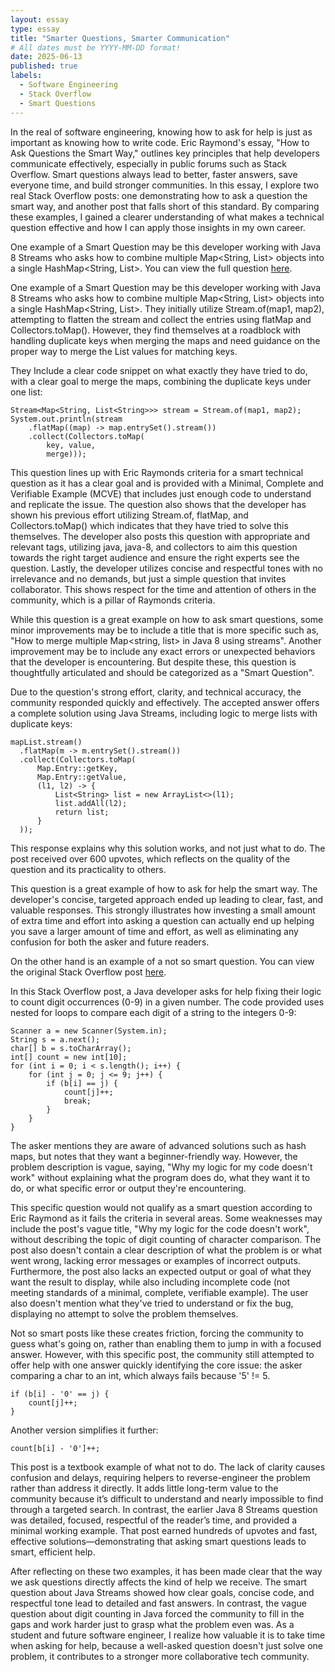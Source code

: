```yaml
---
layout: essay
type: essay
title: "Smarter Questions, Smarter Communication"
# All dates must be YYYY-MM-DD format!
date: 2025-06-13
published: true
labels:
  - Software Engineering
  - Stack Overflow
  - Smart Questions
---
```


In the real of software engineering, knowing how to ask for help is just as important as knowing how to write code. Eric Raymond's essay, "How to Ask Questions the Smart Way," outlines key principles that help developers communicate effectively, especially in public forums such as Stack Overflow. Smart questions always lead to better, faster answers, save everyone time, and build stronger communities. In this essay, I explore two real Stack Overflow posts: one demonstrating how to ask a question the smart way, and another post that falls short of this standard. By comparing these examples, I gained a clearer understanding of what makes a technical question effective and how I can apply those insights in my own career.

One example of a Smart Question may be this developer working with Java 8 Streams who asks how to combine multiple Map<String, List<String>> objects into a single HashMap<String, List<String>>. You can view the full question [here](https://stackoverflow.com/questions/24917053/collecting-hashmapstring-liststring-java-8).


One example of a Smart Question may be this developer working with Java 8 Streams who asks how to combine multiple Map<String, List<String>> objects into a single HashMap<String, List<String>>. They initially utilize Stream.of(map1, map2), attempting to flatten the stream and collect the entries using flatMap and Collectors.toMap(). However, they find themselves at a roadblock with handling duplicate keys when merging the maps and need guidance on the proper way to merge the List<String> values for matching keys.

They Include a clear code snippet on what exactly they have tried to do, with a clear goal to merge the maps, combining the duplicate keys under one list:

```
Stream<Map<String, List<String>>> stream = Stream.of(map1, map2);
System.out.println(stream
    .flatMap((map) -> map.entrySet().stream())
    .collect(Collectors.toMap(
        key, value,
        merge)));
```

        
This question lines up with Eric Raymonds criteria for a smart technical question as it has a clear goal and is provided with a Minimal, Complete and Verifiable Example (MCVE) that includes just enough code to understand and replicate the issue. The question also shows that the developer has shown his previous effort utilizing Stream.of, flatMap, and Collectors.toMap() which indicates that they have tried to solve this themselves. The developer also posts this question with appropriate and relevant tags, utilizing java, java-8, and collectors to aim this question towards the right target audience and ensure the right experts see the question. Lastly, the developer utilizes concise and respectful tones with no irrelevance and no demands, but just a simple question that invites collaborator. This shows respect for the time and attention of others in the community, which is a pillar of Raymonds criteria.

While this question is a great example on how to ask smart questions, some minor improvements may be to include a title that is more specific such as, "How to merge multiple Map<string, list<string>> in Java 8 using streams". Another improvement may be to include any exact errors or unexpected behaviors that the developer is encountering. But despite these, this question is thoughtfully articulated and should be categorized as a "Smart Question".

Due to the question's strong effort, clarity, and technical accuracy, the community responded quickly and effectively. The accepted answer offers a complete solution using Java Streams, including logic to merge lists with duplicate keys:

```
mapList.stream()
  .flatMap(m -> m.entrySet().stream())
  .collect(Collectors.toMap(
      Map.Entry::getKey,
      Map.Entry::getValue,
      (l1, l2) -> {
          List<String> list = new ArrayList<>(l1);
          list.addAll(l2);
          return list;
      }
  ));
```

This response explains why this solution works, and not just what to do. The post received over 600 upvotes, which reflects on the quality of the question and its practicality to others.

This question is a great example of how to ask for help the smart way. The developer's concise, targeted approach ended up leading to clear, fast, and valuable responses. This strongly illustrates how investing a small amount of extra time and effort into asking a question can actually end up helping you save a larger amount of time and effort, as well as eliminating any confusion for both the asker and future readers.

On the other hand is an example of a not so smart question. You can view the original Stack Overflow post [here](https://stackoverflow.com/questions/51527413/why-my-logic-for-the-below-code-doesnt-work).

In this Stack Overflow post, a Java developer asks for help fixing their logic to count digit occurrences (0-9) in a given number. The code provided uses nested for loops to compare each digit of a string to the integers 0-9:

```
Scanner a = new Scanner(System.in);
String s = a.next();
char[] b = s.toCharArray();
int[] count = new int[10];
for (int i = 0; i < s.length(); i++) {
    for (int j = 0; j <= 9; j++) {
        if (b[i] == j) {
            count[j]++;
            break;
        }
    }
}
```

The asker mentions they are aware of advanced solutions such as hash maps, but notes that they want a beginner-friendly way. However, the problem description is vague, saying, "Why my logic for my code doesn't work" without explaining what the program does do, what they want it to do, or what specific error or output they're encountering.

This specific question would not qualify as a smart question according to Eric Raymond as it fails the criteria in several areas. Some weaknesses may include the post's vague title, "Why my logic for the code doesn't work", without describing the topic of digit counting of character comparison. The post also doesn't contain a clear description of what the problem is or what went wrong, lacking error messages or examples of incorrect outputs. Furthermore, the post also lacks an expected output or goal of what they want the result to display, while also including incomplete code (not meeting standards of a minimal, complete, verifiable example). The user also doesn't mention what they've tried to understand or fix the bug, displaying no attempt to solve the problem themselves.

Not so smart posts like these creates friction, forcing the community to guess what's going on, rather than enabling them to jump in with a focused answer. However, with this specific post, the community still attempted to offer help with one answer quickly identifying the core issue: the asker comparing a char to an int, which always fails because '5' != 5.

```
if (b[i] - '0' == j) {
    count[j]++;
}
```

Another version simplifies it further:

```
count[b[i] - '0']++;
```

This post is a textbook example of what not to do. The lack of clarity causes confusion and delays, requiring helpers to reverse-engineer the problem rather than address it directly. It adds little long-term value to the community because it’s difficult to understand and nearly impossible to find through a targeted search. In contrast, the earlier Java 8 Streams question was detailed, focused, respectful of the reader’s time, and provided a minimal working example. That post earned hundreds of upvotes and fast, effective solutions—demonstrating that asking smart questions leads to smart, efficient help.

After reflecting on these two examples, it has been made clear that the way we ask questions directly affects the kind of help we receive. The smart question about Java Streams showed how clear goals, concise code, and respectful tone lead to detailed and fast answers. In contrast, the vague question about digit counting in Java forced the community to fill in the gaps and work harder just to grasp what the problem even was. As a student and future software engineer, I realize how valuable it is to take time when asking for help, because a well-asked question doesn't just solve one problem, it contributes to a stronger more collaborative tech community.
